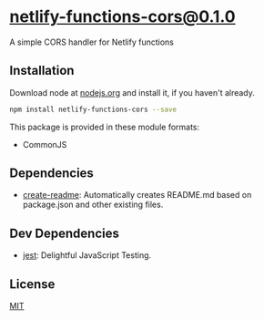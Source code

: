 # netlify-functions-cors@0.1.0


A simple CORS handler for Netlify functions


## Installation
Download node at [nodejs.org](http://nodejs.org) and install it, if you haven't already.

```sh
npm install netlify-functions-cors --save
```

This package is provided in these module formats:

- CommonJS




## Dependencies

- [create-readme](https://github.com/dbartholomae/create-readme): Automatically creates README.md based on package.json and other existing files.


## Dev Dependencies

- [jest](https://github.com/facebook/jest): Delightful JavaScript Testing.


## License
[MIT]()
